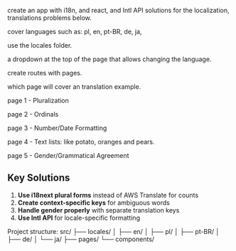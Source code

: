 create an app with i18n, and react, and Intl API  solutions for the localization, translations problems below.

cover languages such as:
pl, en, pt-BR, de, ja,

use the locales folder.

a dropdown at the top of the page that allows changing the language.

create routes with pages.

which page will cover an translation example.


page 1 - Pluralization

page 2 - Ordinals

page 3 - Number/Date Formatting

page 4 - Text lists: like potato, oranges and pears.

page 5 - Gender/Grammatical Agreement


## Key Solutions

1. **Use i18next plural forms** instead of AWS Translate for counts
2. **Create context-specific keys** for ambiguous words
3. **Handle gender properly** with separate translation keys
4. **Use Intl API** for locale-specific formatting


Project structure:
src/
├── locales/
│   ├── en/
│   ├── pl/
│   ├── pt-BR/
│   ├── de/
│   └── ja/
├── pages/
└── components/


